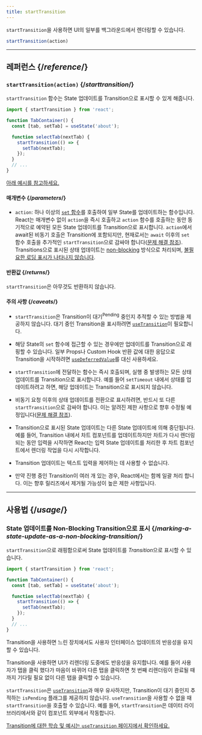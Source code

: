 ```yaml
---
title: startTransition
---
```


<Intro>

`startTransition`을 사용하면 UI의 일부를 백그라운드에서 렌더링할 수 있습니다.

```js
startTransition(action)
```

</Intro>

<InlineToc />

---

## 레퍼런스 {/*reference*/}

### `startTransition(action)` {/*starttransition*/}

`startTransition` 함수는 State 업데이트를 Transition으로 표시할 수 있게 해줍니다.

```js {7,9}
import { startTransition } from 'react';

function TabContainer() {
  const [tab, setTab] = useState('about');

  function selectTab(nextTab) {
    startTransition(() => {
      setTab(nextTab);
    });
  }
  // ...
}
```

[아래 예시를 참고하세요.](#usage)

#### 매개변수 {/*parameters*/}

* `action`: 하나 이상의 [`set` 함수](/reference/react/useState#setstate)를 호출하여 일부 State를 업데이트하는 함수입니다. React는 매개변수 없이 `action`을 즉시 호출하고 `action` 함수를 호출하는 동안 동기적으로 예약된 모든 State 업데이트를 Transition으로 표시합니다. `action`에서 await된 비동기 호출은 Transition에 포함되지만, 현재로서는 `await` 이후의 `set` 함수 호출을 추가적인 `startTransition`으로 감싸야 합니다([문제 해결 참조](/reference/react/useTransition#react-doesnt-treat-my-state-update-after-await-as-a-transition)). Transitions으로 표시된 상태 업데이트는 [non-blocking](/reference/react/startTransition#marking-a-state-update-as-a-non-blocking-transition) 방식으로 처리되며, [불필요한 로딩 표시가 나타나지 않습니다](/reference/react/useTransition#preventing-unwanted-loading-indicators).

#### 반환값 {/*returns*/}

`startTransition`은 아무것도 반환하지 않습니다.

#### 주의 사항 {/*caveats*/}

* `startTransition`은 Transition이 대기<sup>Pending</sup> 중인지 추적할 수 있는 방법을 제공하지 않습니다. 대기 중인 Transition을 표시하려면 [`useTransition`](/reference/react/useTransition)이 필요합니다.

* 해당 State의 `set` 함수에 접근할 수 있는 경우에만 업데이트를 Transition으로 래핑할 수 있습니다. 일부 Props나 Custom Hook 반환 값에 대한 응답으로 Transition을 시작하려면 [`useDeferredValue`](/reference/react/useDeferredValue)를 대신 사용하세요.

* `startTransition`에 전달하는 함수는 즉시 호출되며, 실행 중 발생하는 모든 상태 업데이트를 Transition으로 표시합니다. 예를 들어 `setTimeout` 내에서 상태를 업데이트하려고 하면, 해당 업데이트는 Transition으로 표시되지 않습니다.

* 비동기 요청 이후의 상태 업데이트를 전환으로 표시하려면, 반드시 또 다른 `startTransition`으로 감싸야 합니다. 이는 알려진 제한 사항으로 향후 수정될 예정입니다([문제 해결 참조](/reference/react/useTransition#react-doesnt-treat-my-state-update-after-await-as-a-transition)).

* Transition으로 표시된 State 업데이트는 다른 State 업데이트에 의해 중단됩니다. 예를 들어, Transition 내에서 차트 컴포넌트를 업데이트하지만 차트가 다시 렌더링되는 동안 입력을 시작하면 React는 입력 State 업데이트를 처리한 후 차트 컴포넌트에서 렌더링 작업을 다시 시작합니다.

* Transition 업데이트는 텍스트 입력을 제어하는 데 사용할 수 없습니다.

* 만약 진행 중인 Transition이 여러 개 있는 경우, React에서는 함께 일괄 처리 합니다. 이는 향후 릴리즈에서 제거될 가능성이 높은 제한 사항입니다.

---

## 사용법 {/*usage*/}

### State 업데이트를 Non-Blocking Transition으로 표시 {/*marking-a-state-update-as-a-non-blocking-transition*/}

`startTransition`으로 래핑함으로써 State 업데이트를 *Transition*으로 표시할 수 있습니다.

```js {7,9}
import { startTransition } from 'react';

function TabContainer() {
  const [tab, setTab] = useState('about');

  function selectTab(nextTab) {
    startTransition(() => {
      setTab(nextTab);
    });
  }
  // ...
}
```

Transition을 사용하면 느린 장치에서도 사용자 인터페이스 업데이트의 반응성을 유지할 수 있습니다.

Transition을 사용하면 UI가 리렌더링 도중에도 반응성을 유지합니다. 예를 들어 사용자가 탭을 클릭 했다가 마음이 바뀌어 다른 탭을 클릭하면 첫 번째 리렌더링이 완료될 때 까지 기다릴 필요 없이 다른 탭을 클릭할 수 있습니다.

<Note>

`startTransition`은 [`useTransition`](/reference/react/useTransition)과 매우 유사하지만, Transition이 대기 중인지 추적하는 `isPending` 플래그를 제공하지 않습니다. `useTransition`을 사용할 수 없을 때 `startTransition`을 호출할 수 있습니다. 예를 들어, `startTransition`은 데이터 라이브러리에서와 같이 컴포넌트 외부에서 작동합니다.

[Transition에 대한 학습 및 예시는 `useTransition` 페이지에서 확인하세요.](/reference/react/useTransition)


</Note>

